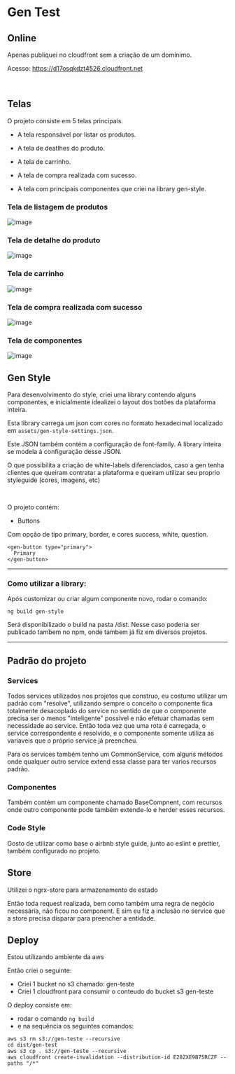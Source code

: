 # Gen Test

## Online

Apenas publiquei no cloudfront sem a criação de um domínimo.

Acesso: https://d17osqkdzt4526.cloudfront.net

<br/>

## Telas

O projeto consiste em 5 telas principais.

- A tela responsável por listar os produtos.

- A tela de deatlhes do produto.

- A tela de carrinho.

- A tela de compra realizada com sucesso.

- A tela com principais componentes que criei na library gen-style.

### Tela de listagem de produtos

![image](https://user-images.githubusercontent.com/10110065/228688802-3619b559-1566-4918-90d0-199ea9732861.png)

### Tela de detalhe do produto

![image](https://user-images.githubusercontent.com/10110065/228688952-cfdf5d55-be1f-4d55-9216-df9d56558e96.png)

### Tela de carrinho

![image](https://user-images.githubusercontent.com/10110065/228688999-12fb6f68-2678-4f18-b34f-bc5b4ef70029.png)

### Tela de compra realizada com sucesso

![image](https://user-images.githubusercontent.com/10110065/228689044-b76978e1-f928-4fbf-a119-01bd11dbcf69.png)

### Tela de componentes

![image](https://user-images.githubusercontent.com/10110065/228689090-3b398d5a-990e-4f59-924c-d656e6b02806.png)

## Gen Style

Para desenvolvimento do style, criei uma library contendo alguns componentes, e inicialmente idealizei o layout dos botões da plataforma inteira.

Esta library carrega um json com cores no formato hexadecimal localizado em `assets/gen-style-settings.json`.

Este JSON também contém a configuração de font-family. A library inteira se modela á configuração desse JSON.

O que possibilita a criação de white-labels diferenciados, caso a gen tenha clientes que queiram contratar a plataforma e queiram utilizar seu proprio styleguide (cores, imagens, etc)

<br/>

O projeto contém:

- Buttons

Com opção de tipo primary, border, e cores success, white, question.

```
<gen-button type="primary">
  Primary
</gen-button>
```

---

### Como utilizar a library:

Após customizar ou criar algum componente novo, rodar o comando:

```
ng build gen-style
```

Será disponibilizado o build na pasta /dist.
Nesse caso poderia ser publicado tambem no npm, onde tambem já fiz em diversos projetos.

---

## Padrão do projeto

### Services

Todos services utilizados nos projetos que construo, eu costumo utilizar um padrão com "resolve", utilizando sempre o conceito o componente fica totalmente desacoplado do service no sentido de que o componente precisa ser o menos "inteligente" possível e não efetuar chamadas sem necessidade ao service.
Então toda vez que uma rota é carregada, o service correspondente é resolvido, e o componente somente utiliza as variaveis que o próprio service já preencheu.

Para os services também tenho um CommonService, com alguns métodos onde qualquer outro service extend essa classe para ter varios recursos padrão.

### Componentes

Também contém um componente chamado BaseCompnent, com recursos onde outro componente pode também extende-lo e herder esses recursos.

### Code Style

Gosto de utilizar como base o airbnb style guide, junto ao eslint e prettier, também configurado no projeto.

## Store

Utilizei o ngrx-store para armazenamento de estado

Então toda request realizada, bem como também uma regra de negócio necessária, não ficou no component.
E sim eu fiz a inclusão no service que a store precisa disparar para preencher a entidade.

## Deploy

Estou utilizando ambiente da aws

Então criei o seguinte:

- Criei 1 bucket no s3 chamado: gen-teste
- Criei 1 cloudfront para consumir o conteudo do bucket s3 gen-teste

O deploy consiste em:

- rodar o comando `ng build`
- e na sequência os seguintes comandos:

```
aws s3 rm s3://gen-teste --recursive
cd dist/gen-test
aws s3 cp . s3://gen-teste --recursive
aws cloudfront create-invalidation --distribution-id E28ZXE9B75RCZF --paths "/*"
```
